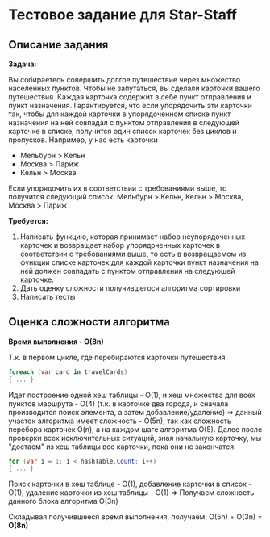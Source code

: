 # Тестовое задание для Star-Staff
## Описание задания

**Задача:**

Вы собираетесь совершить долгое путешествие через множество населенных пунктов. Чтобы не запутаться, вы сделали карточки вашего путешествия. Каждая карточка содержит в себе пункт отправления и пункт назначения.
Гарантируется, что если упорядочить эти карточки так, чтобы для каждой карточки в упорядоченном списке пункт назначения на ней совпадал с пунктом отправления в следующей карточке в списке, получится один список карточек без циклов и пропусков.
Например, у нас есть карточки
* Мельбурн > Кельн
* Москва > Париж
* Кельн > Москва


Если упорядочить их в соответствии с требованиями выше, то получится следующий список:
Мельбурн > Кельн, Кельн > Москва, Москва > Париж 

**Требуется:**
1. Написать функцию, которая принимает набор неупорядоченных карточек и возвращает набор упорядоченных карточек в соответствии с требованиями выше, то есть в возвращаемом из функции списке карточек для каждой карточки пункт назначения на ней должен совпадать с пунктом отправления на следующей карточке.
2. Дать оценку сложности получившегося алгоритма сортировки
3. Написать тесты

## Оценка сложности алгоритма
**Время выполнения - O(8n)**

Т.к. в первом цикле, где перебираются карточки путешествия
```csharp
foreach (var card in travelCards)
{ ... }
```
Идет построение одной хеш таблицы - О(1), и хеш множества для всех пунктов маршрута - О(4) (т.к. в карточке два города, и сначала производится поиск элемента, а затем добавление/удаление)
=> данный участок алгоритма имеет сложность - O(5n), так как сложность перебора карточек O(n), а на каждом шаге алгоритма О(5). 
Далее после проверки всех исключительных ситуаций, зная начальную карточку, мы "достаем" из хеш таблицы все карточки, пока они не закончатся:
```csharp
for (var i = 1; i < hashTable.Count; i++)
{ ... }
```
Поиск карточки в хеш таблице - О(1), добавление карточки в список - О(1), удаление карточки из хеш таблицы - О(1) => 
Получаем сложность данного блока алгоритма О(3n)

Складывая получившееся время выполнения, получаем: O(5n) + O(3n) = **O(8n)**
